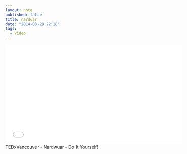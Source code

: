 ```yaml
---
layout: note
published: false
title: narduar
date: "2014-03-29 22:18"
tags: 
  - Video
---
```


<div class="flex-video vimeo"><iframe width="560" height="315" src="//www.youtube-nocookie.com/embed/HkSUazeI2nM" frameborder="0" allowfullscreen></iframe></div>
TEDxVancouver - Nardwuar - Do It Yourself!
